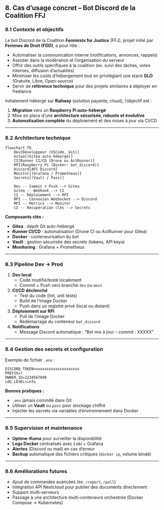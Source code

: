 ## **8. Cas d’usage concret – Bot Discord de la Coalition FFJ**

### **8.1 Contexte et objectifs**

Le bot Discord de la Coalition **Feminists for Justice** (FFJ), projet initié par **Femmes de Droit (FDD)**, a pour rôle :

- Automatiser la communication interne (notifications, annonces, rappels)
- Assister dans la modération et l’organisation du serveur
- Offrir des outils spécifiques à la coalition (ex. suivi des tâches, votes internes, diffusion d’actualités)
- Minimiser les coûts d’hébergement tout en privilégiant une stack **GLO** (Gratuite, Libre, Open-source)
- Servir de **référence technique** pour des projets similaires à déployer en freelance

Initialement hébergé sur **Railway** (solution payante, cloud), l’objectif est :

1. **Migration** vers un **Raspberry Pi auto-hébergé**
2. Mise en place d’une **architecture sécurisée, robuste et évolutive**
3. **Automatisation complète** du déploiement et des mises à jour via CI/CD

---

### **8.2 Architecture technique**

```mermaid
flowchart TD
    Dev[Développeur (VSCode, Git)]
    Gitea[(Gitea auto-hébergé)]
    CI[Runner CI/CD (Drone ou ActRunner)]
    RPI[Raspberry Pi (Docker: bot_discord)]
    Discord[API Discord]
    Monitor[(Grafana / Prometheus)]
    Secrets[(Vault / Pass)]
    
    Dev -- Commit + Push --> Gitea
    Gitea -- Webhook --> CI
    CI -- Déploiement --> RPI
    RPI -- Connexion WebSocket --> Discord
    RPI -- Metrics --> Monitor
    CI -- Récupération clés --> Secrets
```

**Composants clés :**

- **Gitea** : dépôt Git auto-hébergé
- **Runner CI/CD** : automatisation (Drone CI ou ActRunner pour Gitea)
- **Docker** : conteneurisation du bot
- **Vault** : gestion sécurisée des secrets (tokens, API keys)
- **Monitoring** : Grafana + Prometheus

---

### **8.3 Pipeline Dev → Prod**

1. **Dev local**
   - Code modifié/testé localement
   - Commit + Push vers branche `dev` ou `main`
2. **CI/CD déclenché**
   - Test du code (lint, unit tests)
   - Build de l’image Docker
   - Push dans un registre privé (local ou distant)
3. **Déploiement sur RPi**
   - Pull de l’image Docker
   - Redémarrage du conteneur `bot_discord`
4. **Notifications**
   - Message Discord automatique : “Bot mis à jour – commit : XXXXX”

---

### **8.4 Gestion des secrets et configuration**

Exemple de fichier `.env` :

```env
DISCORD_TOKEN=xxxxxxxxxxxxxxxxxxxx
PREFIX=!
OWNER_ID=1234567890
LOG_LEVEL=info
```

**Bonnes pratiques :**

- `.env` jamais commité dans Git
- Utiliser un **Vault** ou `pass` pour stockage chiffré
- Injecter les secrets via variables d’environnement dans Docker

---

### **8.5 Supervision et maintenance**

- **Uptime-Kuma** pour surveiller la disponibilité
- **Logs Docker** centralisés avec Loki + Grafana
- **Alertes** (Discord ou mail) en cas d’erreur
- **Backup** automatique des fichiers critiques (`docker cp`, volume bindé)

---

### **8.6 Améliorations futures**

- Ajout de commandes avancées (ex. `/report`, `/poll`)
- Intégration API Nextcloud pour publier des documents directement
- Support multi-serveurs
- Passage à une architecture multi-conteneurs orchestrée (Docker Compose → Kubernetes)

